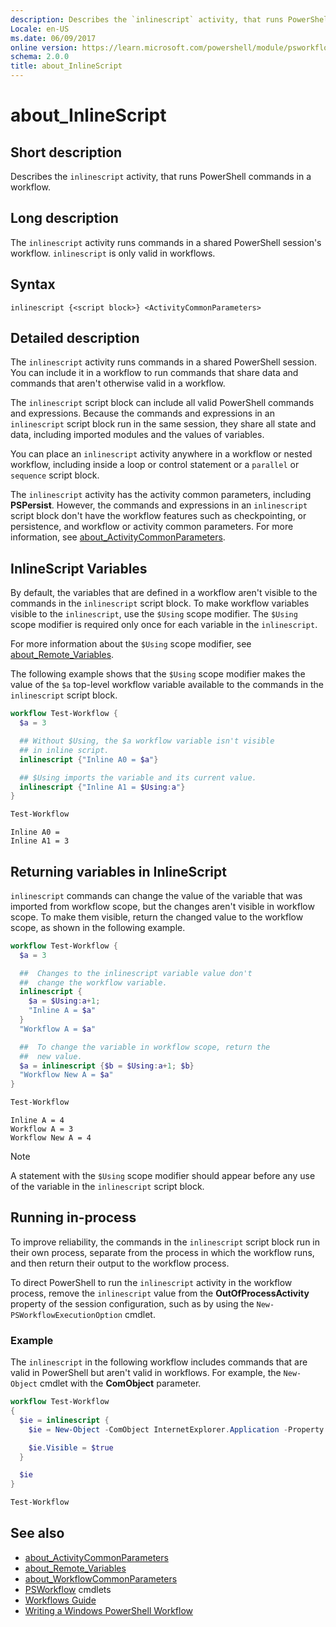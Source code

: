 ```yaml
---
description: Describes the `inlinescript` activity, that runs PowerShell commands in a workflow.
Locale: en-US
ms.date: 06/09/2017
online version: https://learn.microsoft.com/powershell/module/psworkflow/about/about_inlinescript?view=powershell-5.1&WT.mc_id=ps-gethelp
schema: 2.0.0
title: about_InlineScript
---
```


# about_InlineScript

## Short description

Describes the `inlinescript` activity, that runs PowerShell commands in a
workflow.

## Long description

The `inlinescript` activity runs commands in a shared PowerShell session's
workflow. `inlinescript` is only valid in workflows.

## Syntax

```
inlinescript {<script block>} <ActivityCommonParameters>
```

## Detailed description

The `inlinescript` activity runs commands in a shared PowerShell session. You
can include it in a workflow to run commands that share data and commands that
aren't otherwise valid in a workflow.

The `inlinescript` script block can include all valid PowerShell commands and
expressions. Because the commands and expressions in an `inlinescript` script
block run in the same session, they share all state and data, including
imported modules and the values of variables.

You can place an `inlinescript` activity anywhere in a workflow or nested
workflow, including inside a loop or control statement or a `parallel` or
`sequence` script block.

The `inlinescript` activity has the activity common parameters, including
**PSPersist**. However, the commands and expressions in an `inlinescript`
script block don't have the workflow features such as checkpointing, or
persistence, and workflow or activity common parameters. For more information,
see [about_ActivityCommonParameters](about_ActivityCommonParameters.md).

## InlineScript Variables

By default, the variables that are defined in a workflow aren't visible to the
commands in the `inlinescript` script block. To make workflow variables visible
to the `inlinescript`, use the `$Using` scope modifier. The `$Using` scope
modifier is required only once for each variable in the `inlinescript`.

For more information about the `$Using` scope modifier, see
[about_Remote_Variables](../../Microsoft.PowerShell.Core/About/about_Remote_Variables.md).

The following example shows that the `$Using` scope modifier makes the value of
the `$a` top-level workflow variable available to the commands in the
`inlinescript` script block.

```powershell
workflow Test-Workflow {
  $a = 3

  ## Without $Using, the $a workflow variable isn't visible
  ## in inline script.
  inlinescript {"Inline A0 = $a"}

  ## $Using imports the variable and its current value.
  inlinescript {"Inline A1 = $Using:a"}
}

Test-Workflow
```

```output
Inline A0 =
Inline A1 = 3
```

## Returning variables in InlineScript

`inlinescript` commands can change the value of the variable that was imported
from workflow scope, but the changes aren't visible in workflow scope. To make
them visible, return the changed value to the workflow scope, as shown in the
following example.

```powershell
workflow Test-Workflow {
  $a = 3

  ##  Changes to the inlinescript variable value don't
  ##  change the workflow variable.
  inlinescript {
    $a = $Using:a+1;
    "Inline A = $a"
  }
  "Workflow A = $a"

  ##  To change the variable in workflow scope, return the
  ##  new value.
  $a = inlinescript {$b = $Using:a+1; $b}
  "Workflow New A = $a"
}

Test-Workflow
```

```output
Inline A = 4
Workflow A = 3
Workflow New A = 4
```

> [!NOTE]
> A statement with the `$Using` scope modifier should appear before any use of
> the variable in the `inlinescript` script block.

## Running in-process

To improve reliability, the commands in the `inlinescript` script block run in
their own process, separate from the process in which the workflow runs, and
then return their output to the workflow process.

To direct PowerShell to run the `inlinescript` activity in the workflow
process, remove the `inlinescript` value from the **OutOfProcessActivity**
property of the session configuration, such as by using the
`New-PSWorkflowExecutionOption` cmdlet.

### Example

The `inlinescript` in the following workflow includes commands that are valid
in PowerShell but aren't valid in workflows. For example, the `New-Object`
cmdlet with the **ComObject** parameter.

```powershell
workflow Test-Workflow
{
  $ie = inlinescript {
    $ie = New-Object -ComObject InternetExplorer.Application -Property @{navigate2="www.microsoft.com"}

    $ie.Visible = $true
  }

  $ie
}

Test-Workflow
```

## See also

- [about_ActivityCommonParameters](about_ActivityCommonParameters.md)
- [about_Remote_Variables](../../Microsoft.PowerShell.Core/About/about_Remote_Variables.md)
- [about_WorkflowCommonParameters](about_WorkflowCommonParameters.md)
- [PSWorkflow](xref:PSWorkflow) cmdlets
- [Workflows Guide](/previous-versions/powershell/scripting/components/workflows-guide)
- [Writing a Windows PowerShell Workflow](/previous-versions/powershell/scripting/developer/workflow/writing-a-windows-powershell-workflow)
